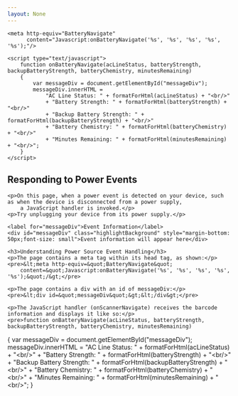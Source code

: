 ```yaml
---
layout: None
---
```

<html>
<head>
	<title>Responding to Power Events</title>
	<link href="/AppContent/IndustrialBrowser/ExampleApplications/Css/normalize.css" rel="stylesheet" />
	<link href="/AppContent/IndustrialBrowser/ExampleApplications/Css/skeleton.css" rel="stylesheet" />
	<link href="/AppContent/IndustrialBrowser/ExampleApplications/Css/ExampleApplications.css" rel="stylesheet" />
	<script src="/AppContent/IndustrialBrowser/ExampleApplications/JavaScript/IndustrialBrowser.js" type="text/javascript"></script>

	<meta http-equiv="BatteryNavigate" 
		  content="Javascript:onBatteryNavigate('%s', '%s', '%s', '%s', '%s');"/>

	<script type="text/javascript">
		function onBatteryNavigate(acLineStatus, batteryStrength, backupBatteryStrength, batteryChemistry, minutesRemaining)
		{
			var messageDiv = document.getElementById("messageDiv");
			messageDiv.innerHTML =
				"AC Line Status: " + formatForHtml(acLineStatus) + "<br/>"
				+ "Battery Strength: " + formatForHtml(batteryStrength) + "<br/>"
				+ "Backup Battery Strength: " + formatForHtml(backupBatteryStrength) + "<br/>"
				+ "Battery Chemistry: " + formatForHtml(batteryChemistry) + "<br/>"
				+ "Minutes Remaining: " + formatForHtml(minutesRemaining) + "<br/>";
		}
	</script>
</head>
<body>
	<h2>Responding to Power Events</h2>

	<p>On this page, when a power event is detected on your device, such as when the device is disconnected from a power supply, 
		a JavaScript handler is invoked.</p>
	<p>Try unplugging your device from its power supply.</p>
	
	<label for="messageDiv">Event Information</label>
	<div id="messageDiv" class="highlightBackground" style="margin-bottom: 50px;font-size: small">Event information will appear here</div>
	
	<h3>Understanding Power Source Event Handling</h3>
	<p>The page contains a meta tag within its head tag, as shown:</p>
	<pre>&lt;meta http-equiv=&quot;BatteryNavigate&quot; 
		content=&quot;Javascript:onBatteryNavigate('%s', '%s', '%s', '%s', '%s');&quot;/&gt;</pre>
	
	<p>The page contains a div with an id of messageDiv:</p>
	<pre>&lt;div id=&quot;messageDiv&quot;&gt;&lt;/div&gt;</pre>
	
	<p>The JavaScript handler (onScannerNavigate) receives the barcode information and displays it like so:</p>
	<pre>function onBatteryNavigate(acLineStatus, batteryStrength, backupBatteryStrength, batteryChemistry, minutesRemaining)
{
	var messageDiv = document.getElementById(&quot;messageDiv&quot;);
	messageDiv.innerHTML =
		&quot;AC Line Status: &quot; + formatForHtml(acLineStatus) + &quot;&lt;br/&gt;&quot;
		+ &quot;Battery Strength: &quot; + formatForHtml(batteryStrength) + &quot;&lt;br/&gt;&quot;
		+ &quot;Backup Battery Strength: &quot; + formatForHtml(backupBatteryStrength) + &quot;&lt;br/&gt;&quot;
		+ &quot;Battery Chemistry: &quot; + formatForHtml(batteryChemistry) + &quot;&lt;br/&gt;&quot;
		+ &quot;Minutes Remaining: &quot; + formatForHtml(minutesRemaining) + &quot;&lt;br/&gt;&quot;;
}</pre>
</body>
</html>
